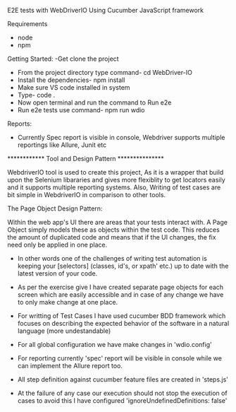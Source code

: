 
E2E tests with WebDriverIO Using Cucumber JavaScript framework

Requirements
- node
- npm 

Getting Started:
-Get clone the project 
- From the project directory type command-    cd WebDriver-IO
- Install the dependencies-  npm install
- Make sure VS code installed in system
- Type- code .
- Now open terminal and run the command to Run e2e
- Run e2e tests use command-  npm run wdio

 
Reports:
- Currently Spec report is visible in console, Webdriver supports multiple reportings like Allure, Junit etc


************ Tool and Design Pattern ***************

WebdriverIO tool is used to create this project, As it is a wrapper that build upon the Selenium libararies and gives more flexiblity to get locators easily and it supports multiple reporting systems. Also, Writing of test cases are bit simple in WebdriverIO in comparison to other tools.

The Page Object Design Pattern:

Within the web app's UI there are areas that your tests interact with. A Page Object simply models these as objects within the test code. This reduces the amount of duplicated code and means that if the UI changes, the fix need only be applied in one place. 

- In other words one of the challenges of writing test automation is keeping your [selectors] (classes, id's, or xpath' etc.) up to date with the latest version of your code. 

- As per the exercise give I have created separate page objects for each screen which are easily accessible and in case of any change we have to only make change at one place.

- For writting of Test Cases I have used cucumber BDD framework which focuses on describing the expected behavior of the software in a natural language (more undestandable)

- For all global configuration we have make changes in 'wdio.config' 

- For reporting currently 'spec' report will be visible in console while we can implement the Allure report too.

- All step definition against cucumber feature files are created in 'steps.js'

- At the failure of any case our execution should not stop the execution of cases to avoid this I have configured 'ignoreUndefinedDefinitions: false'

